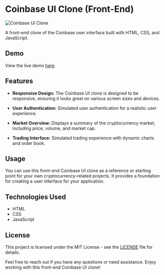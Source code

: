 # Coinbase UI Clone (Front-End)

![Coinbase UI Clone](link_to_project_screenshot.png)

A front-end clone of the Coinbase user interface built with HTML, CSS, and JavaScript.

## Demo

View the live demo [here](link_to_live_demo).

## Features

- **Responsive Design:** The Coinbase UI clone is designed to be responsive, ensuring it looks great on various screen sizes and devices.

- **User Authentication:** Simulated user authentication for a realistic user experience.

- **Market Overview:** Displays a summary of the cryptocurrency market, including price, volume, and market cap.

- **Trading Interface:** Simulated trading experience with dynamic charts and order book.

## Usage

You can use this front-end Coinbase UI clone as a reference or starting point for your own cryptocurrency-related projects. It provides a foundation for creating a user interface for your application.

## Technologies Used

- HTML
- CSS
- JavaScript

## License

This project is licensed under the MIT License - see the [LICENSE](LICENSE) file for details.

Feel free to reach out if you have any questions or need assistance. Enjoy working with this front-end Coinbase UI clone!
